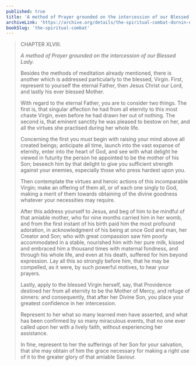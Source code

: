 ```yaml
---
published: true
title: 'A method of Prayer grounded on the intercession of our Blessed Lady'
archiveLink: 'https://archive.org/details/the-spiritual-combat-dornin-edition/page/172?view=theater'
bookSlug: 'the-spiritual-combat'
---
```


> CHAPTER XLVIII.
>
> *A method of Prayer grounded on the intercession of our Blessed Lady.*
>
> Besides the methods of meditation already mentioned, there is another which is addressed particularly to the blessed, Virgin. First, represent to yourself the eternal Father, then Jesus Christ our Lord, and lastly his ever blessed Mother.
>
> With regard to the eternal Father, you are to consider two things. The first is, that singular affection he had from all eternity to this most chaste Virgin, even before he had drawn her out of nothing. The second is, that eminent sanctity he was pleased to bestow on her, and all the virtues she practised during her whole life.
>
> Concerning the first you must begin with raising your mind above all created beings; anticipate all time, launch into the vast expanse of eternity, enter into the heart of God, and see with what delight he viewed in futurity the person he appointed to be the mother of his Son; beseech him by that delight to give you sufficient strength against your enemies, especially those who press hardest upon you.
>
> Then contemplate the virtues and heroic actions of this incomparable Virgin; make an offering of them all, or of each one singly to God, making a merit of them towards obtaining of the divine goodness whatever your necessities may require.
>
> After this address yourself to Jesus, and beg of him to be mindful of that amiable mother, who for nine months carried him in her womb, and from the first instant of his birth paid him the most profound adoration, in acknowledgment of his being at once God and man, her Creator and Son; who with great compassion saw him poorly accommodated in a stable, nourished him with her pure milk, kissed and embraced him a thousand times with maternal fondness, and through his whole life, and even at his death, suffered for him beyond expression. Lay all this so strongly before him, that he may be compelled, as it were, by such powerful motives, to hear your prayers.
>
> Lastly, apply to the blessed Virgin herself, say, that Providence destined her from all eternity to be the Mother of Mercy, and refuge of sinners: and consequently, that after her Divine Son, you place your greatest confidence in her intercession.
>
> Represent to her what so many learned men have asserted, and what has been confirmed by so many miraculous events, that no one ever called upon her with a lively faith, without experiencing her assistance.
>
> In fine, represent to her the sufferings of her Son for your salvation, that she may obtain of him the grace necessary for making a right use of it to the greater glory of that amiable Saviour.
